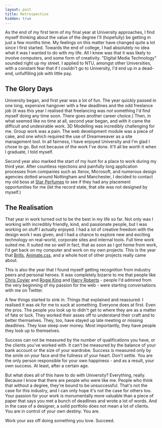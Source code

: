 ```yaml
---
layout: post
title: Retrospective
hidden: true
---
```


As the end of my first term of my final year at University approaches, I find myself thinking about the value of the degree I'll (hopefully) be getting in just a few months time. My feelings on this matter have changed quite a lot since I first started. Towards the end of college, I had absolutely no idea what it was I wanted to do with my life. All I knew was that it was likely to involve computers, and some form of creativity. "Digital Media Technology" sounded right up my street. I applied to NTU, amongst other Universities, with a constant fear that if I couldn't go to University, I'd end up in a dead-end, unfulfilling job with little pay.





## The Glory Days





University began, and first year was a lot of fun. The year quickly passed in one long, expensive hangover with a few deadlines and the odd freelance job (it was this year I realised that freelancing was _not_ something I'd find myself doing any time soon. There goes another career choice.) Then, in what seemed like no time at all, second year began, and with it came the difficult and undesirable work. 3D Modelling was incredibly challenging for me. Group work was a pain. The web development module was a piece of cake, and one which required the use of Dreamweaver as a site management tool. In all fairness, I have enjoyed University and I'm glad I chose to go. But not because of the work I've done. It'll all be worth it when I graduate, I told myself.





Second year also marked the start of my hunt for a place to work during my third year. After countless rejections and painfully long application processes from companies such as Xerox, Microsoft, and numerous design agencies dotted around Nottingham and Manchester, I decided to contact my old boss at [Star Perfumes](http://starperfumes.com) to see if they had any placement opportunities for me (let the record state, that site was not designed by myself.)





## The Realisation





That year in work turned out to be the best in my life so far. Not only was I working with incredibly friendly, kind, and passionate people, but I was working on stuff I actually enjoyed. I had a lot of creative freedom with the design work I was given, and I had a chance to explore new and exciting technology on real-world, corporate sites and internal tools. Full time work suited me. It suited me so well in fact, that as soon as I got home from work, I'd get back on my computer and work on my own projects. This is the year that [Brills](http://brills.me), [Animate.css](http://daneden.me/animate), and a whole host of other projects really came about.





This is also the year that I found myself getting recognition from industry peers and personal heroes. It was completely bizarre to me that people like [Chris Coyier](http://twitter.com/chriscoyier) and [Rogie King](http://twitter.com/rogie) and [Harry Roberts](http://twitter.com/csswizardry) - people I'd admired from the very beginning of my passion for the web - were starting conversations with me on Twitter.





A few things started to sink in. Things that explained and reassured. I realised it was ok for me to suck at something. Everyone does at first. Even the pros. The people you look up to didn't get to where they are as a matter of fate or luck. They worked their asses off to understand their craft and to better themselves. They, too, have stayed up late meeting or missing deadlines. They lose sleep over money. Most importantly, they have people they look up to themselves.





Success can not be measured by the number of qualifications you have, or the clients you've worked with. It can't be measured by the balance of your bank account or the size of your wardrobe. Success is measured only by the smile on your face and the fullness of your heart. Don't settle. You are the only person responsible for your own happiness - and as a result, your own success. At least, after a certain age.





But what does all of this have to do with University? Everything, really. Because I know that there are people who were like me. People who think that without a degree, they're bound to be unsuccessful. That's not the case for this industry, and I can only hope it's not the case for others too. Your passion for your work is monumentally more valuable than a piece of paper that says you met a bunch of deadlines and wrote a lot of words. And in the case of a designer, a solid portfolio does not mean a lot of clients. You are in control of your own destiny. You are.





Work your ass off doing something you love. Succeed.
